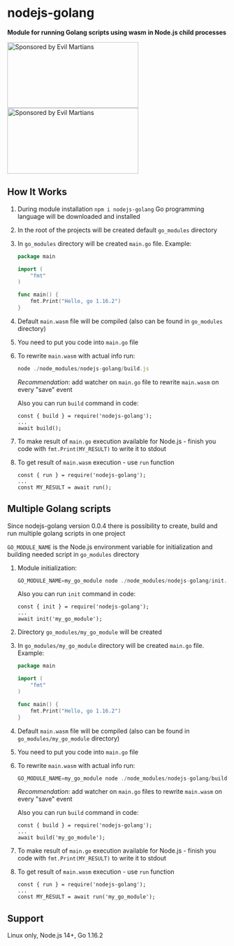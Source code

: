 # nodejs-golang

<b>Module for running Golang scripts using wasm in Node.js child processes</b>

<a href="https://nodejs.org">
    <img src="https://upload.wikimedia.org/wikipedia/commons/thumb/d/d9/Node.js_logo.svg/590px-Node.js_logo.svg.png"
    alt="Sponsored by Evil Martians" width="300" height="150">
</a>

<a href="https://golang.org">
    <img src="https://golang.org/lib/godoc/images/go-logo-blue.svg"
    alt="Sponsored by Evil Martians" width="300" height="150">
</a>

## How It Works

1. During module installation `npm i nodejs-golang` Go programming language will be downloaded and installed
2. In the root of the projects will be created default `go_modules` directory
3. In `go_modules` directory will be created `main.go` file.
   Example:

   ```main.go
   package main

   import (
       "fmt"
   )

   func main() {
       fmt.Print("Hello, go 1.16.2")
   }
   ```

4. Default `main.wasm` file will be compiled (also can be found in `go_modules` directory)
5. You need to put you code into `main.go` file
6. To rewrite `main.wasm` with actual info run:

   ```build.js
   node ./node_modules/nodejs-golang/build.js
   ```

   _Recommendation_: add watcher on `main.go` file to rewrite `main.wasm` on every "save" event

   Also you can run `build` command in code:

   ```build
   const { build } = require('nodejs-golang');
   ...
   await build();
   ```

7. To make result of `main.go` execution available for Node.js - finish you code with `fmt.Print(MY_RESULT)` to write it to stdout
8. To get result of `main.wasm` execution - use `run` function

   ```run
   const { run } = require('nodejs-golang');
   ...
   const MY_RESULT = await run();
   ```

## Multiple Golang scripts

Since nodejs-golang version 0.0.4 there is possibility to create, build and run multiple golang scripts in one project

`GO_MODULE_NAME` is the Node.js environment variable for initialization and building needed script in `go_modules` directory

1. Module initialization:

   ```multiple-init.js
   GO_MODULE_NAME=my_go_module node ./node_modules/nodejs-golang/init.js
   ```
   
   Also you can run `init` command in code:
      
   ```multiple-init
   const { init } = require('nodejs-golang');
   ...
   await init('my_go_module');
   ```
   
2. Directory `go_modules/my_go_module` will be created
3. In `go_modules/my_go_module` directory will be created `main.go` file.
   Example:

   ```main.go
   package main

   import (
       "fmt"
   )

   func main() {
       fmt.Print("Hello, go 1.16.2")
   }
   ```
   
4. Default `main.wasm` file will be compiled (also can be found in `go_modules/my_go_module` directory)
5. You need to put you code into `main.go` file
6. To rewrite `main.wasm` with actual info run:

   ```multiple-build.js
   GO_MODULE_NAME=my_go_module node ./node_modules/nodejs-golang/build.js
   ```
   
   _Recommendation_: add watcher on `main.go` files to rewrite `main.wasm` on every "save" event
   
   Also you can run `build` command in code:
   
   ```multiple-build
   const { build } = require('nodejs-golang');
   ...
   await build('my_go_module');
   ```
   
7. To make result of `main.go` execution available for Node.js - finish you code with `fmt.Print(MY_RESULT)` to write it to stdout
8. To get result of `main.wasm` execution - use `run` function

   ```run
   const { run } = require('nodejs-golang');
   ...
   const MY_RESULT = await run('my_go_module');
   ```

## Support

Linux only, Node.js 14+, Go 1.16.2
